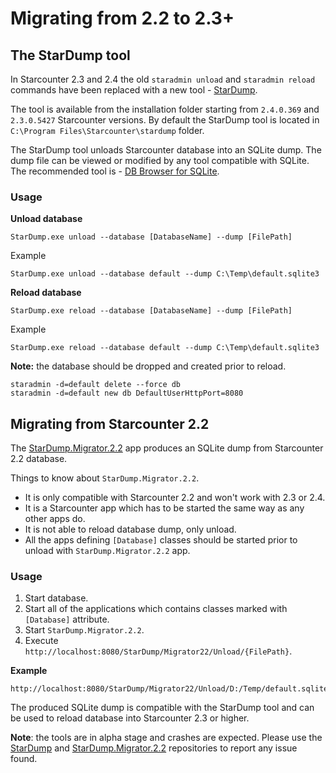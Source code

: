 # Migrating from 2.2 to 2.3+

## The StarDump tool

In Starcounter 2.3 and 2.4 the old `staradmin unload` and `staradmin reload` commands have been replaced with a new tool - [StarDump](https://github.com/Starcounter/StarDump).

The tool is available from the installation folder starting from `2.4.0.369` and `2.3.0.5427` Starcounter versions. By default the StarDump tool is located in `C:\Program Files\Starcounter\stardump` folder.

The StarDump tool unloads Starcounter database into an SQLite dump. The dump file can be viewed or modified by any tool compatible with SQLite. The recommended tool is - [DB Browser for SQLite](http://sqlitebrowser.org/).

### Usage

**Unload database**

```
StarDump.exe unload --database [DatabaseName] --dump [FilePath]
```

Example

```
StarDump.exe unload --database default --dump C:\Temp\default.sqlite3
```

**Reload database**

```
StarDump.exe reload --database [DatabaseName] --dump [FilePath]
```

Example

```
StarDump.exe reload --database default --dump C:\Temp\default.sqlite3
```

**Note:** the database should be dropped and created prior to reload.

```
staradmin -d=default delete --force db
staradmin -d=default new db DefaultUserHttpPort=8080
```

## Migrating from Starcounter 2.2

The [StarDump.Migrator.2.2](https://github.com/Starcounter/StarDump.Migrator.2.2) app produces an SQLite dump from Starcounter 2.2 database.

Things to know about `StarDump.Migrator.2.2`.

- It is only compatible with Starcounter 2.2 and won't work with 2.3 or 2.4.
- It is a Starcounter app which has to be started the same way as any other apps do.
- It is not able to reload database dump, only unload.
- All the apps defining `[Database]` classes should be started prior to unload with `StarDump.Migrator.2.2` app.

### Usage

1. Start database.
2. Start all of the applications which contains classes marked with `[Database]` attribute.
3. Start `StarDump.Migrator.2.2`.
4. Execute `http://localhost:8080/StarDump/Migrator22/Unload/{FilePath}`.

**Example**

```
http://localhost:8080/StarDump/Migrator22/Unload/D:/Temp/default.sqlite3
```

The produced SQLite dump is compatible with the StarDump tool and can be used to reload database into Starcounter 2.3 or higher.

**Note**: the tools are in alpha stage and crashes are expected. Please use the [StarDump](https://github.com/Starcounter/StarDump) and [StarDump.Migrator.2.2](https://github.com/Starcounter/StarDump.Migrator.2.2) repositories to report any issue found.
